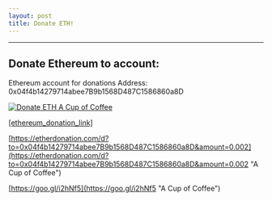 ```yaml
---
layout: post
title: Donate ETH!
---
```


<script>
var tipButton = document.querySelector('.tip-button');
tipButton.addEventListener('click', function() {
  if (typeof web3 === 'undefined') {
    return alert('You need to install MetaMask to use this feature.')
  }
  var user_address = web3.eth.accounts[0];
  if (typeof user_address === 'undefined') {
    return alert('You need to log in MetaMask to use this feature.')
  }
  web3.eth.sendTransaction({
    to: "0x04f4b14279714abee7b9b1568d487c1586860a8d",
    from: user_address,
    value: web3.toWei('0.005', 'ether'),
  }, function (err, transactionHash) {
    if (err) return alert('Thanks for trying out!');
    alert('Thanks for the generosity!!');
  })
})
</script>
---

Donate Ethereum to account:
---
Ethereum account for donations Address: 0x04f4b14279714abee7B9b1568D487C1586860a8D

<a href="https://etherdonation.com/d?to=0x04f4b14279714abee7B9b1568D487C1586860a8D&amount=0.002" target="_blank" 
title="Donate ETH A Cup of Coffee"><img src="https://etherdonation.com/i/btn/donate-btn.png" alt="Donate ETH A Cup of Coffee"/></a>

[[ethereum_donation_link]]([ethereum_donation_link] "Ethereum account for donations Address")

[https://etherdonation.com/d?to=0x04f4b14279714abee7B9b1568D487C1586860a8D&amount=0.002](https://etherdonation.com/d?to=0x04f4b14279714abee7B9b1568D487C1586860a8D&amount=0.002 "A Cup of Coffee")

[https://goo.gl/i2hNf5](https://goo.gl/i2hNf5 "A Cup of Coffee")
